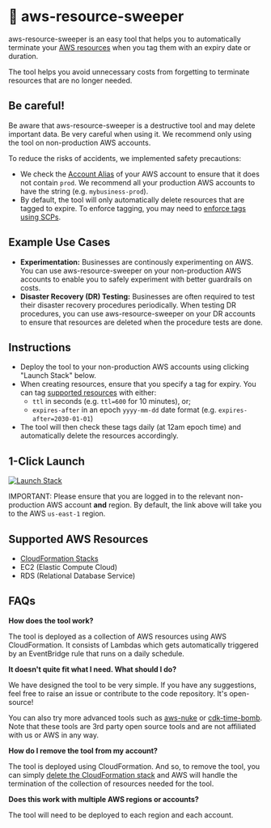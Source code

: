 # 🧹 aws-resource-sweeper

aws-resource-sweeper is an easy tool that helps you to automatically terminate your [AWS resources](#Supported-AWS-Resources) when you tag them with an expiry date or duration.

The tool helps you avoid unnecessary costs from forgetting to terminate resources that are no longer needed. 

## Be careful! 

Be aware that aws-resource-sweeper is a destructive tool and may delete important data. Be very careful when using it. We recommend only using the tool on non-production AWS accounts. 

To reduce the risks of accidents, we implemented safety precautions:

* We check the [Account Alias](https://docs.aws.amazon.com/IAM/latest/UserGuide/console_account-alias.html) of your AWS account to ensure that it does not contain `prod`. We recommend all your production AWS accounts to have the string (e.g. `mybusiness-prod`).
* By default, the tool will only automatically delete resources that are tagged to expire. To enforce tagging, you may need to [enforce tags using SCPs](https://docs.aws.amazon.com/organizations/latest/userguide/orgs_manage_policies_scps_examples_tagging.html#example-require-tag-on-create).


## Example Use Cases

* **Experimentation:** Businesses are continously experimenting on AWS. You can use aws-resource-sweeper on your non-production AWS accounts to enable you to safely experiment with better guardrails on costs. 
* **Disaster Recovery (DR) Testing:** Businesses are often required to test their disaster recovery procedures periodically. When testing DR procedures, you can use aws-resource-sweeper on your DR accounts to ensure that resources are deleted when the procedure tests are done.  

## Instructions

- Deploy the tool to your non-production AWS accounts using clicking "Launch Stack" below. 
- When creating resources, ensure that you specify a tag for expiry. You can tag [supported resources](#Supported-AWS-Resources) with either: 
    * `ttl` in seconds (e.g. `ttl=600` for 10 minutes), or;
    *  `expires-after` in an epoch `yyyy-mm-dd` date format (e.g. `expires-after=2030-01-01`)
- The tool will then check these tags daily (at 12am epoch time) and automatically delete the resources accordingly.

## 1-Click Launch

[![Launch Stack](https://s3.amazonaws.com/cloudformation-examples/cloudformation-launch-stack.png)](https://console.aws.amazon.com/cloudformation/home?region=us-east-1#/stacks/new?templateURL=https:%2F%2Fs3.amazonaws.com%2Fsolutions-reference%2Faws-instance-scheduler%2Flatest%2Faws-instance-scheduler.template&refid=sl_card)

IMPORTANT: Please ensure that you are logged in to the relevant non-production AWS account **and** region. By default, the link above will take you to the AWS `us-east-1` region. 

## Supported AWS Resources

* [CloudFormation Stacks](https://docs.aws.amazon.com/AWSCloudFormation/latest/UserGuide/stacks.html)
* EC2 (Elastic Compute Cloud)
* RDS (Relational Database Service)

## FAQs

**How does the tool work?**

The tool is deployed as a collection of AWS resources using AWS CloudFormation. It consists of Lambdas which gets automatically triggered by an EventBridge rule that runs on a daily schedule. 

**It doesn't quite fit what I need. What should I do?**

We have designed the tool to be very simple. If you have any suggestions, feel free to raise an issue or contribute to the code repository. It's open-source! 

You can also try more advanced tools such as [aws-nuke](https://github.com/rebuy-de/aws-nuke) or [cdk-time-bomb](https://github.com/jmb12686/cdk-time-bomb). Note that these tools are 3rd party open source tools and are not affiliated with us or AWS in any way.

**How do I remove the tool from my account?**

The tool is deployed using CloudFormation. And so, to remove the tool, you can simply [delete the CloudFormation stack](https://docs.aws.amazon.com/AWSCloudFormation/latest/UserGuide/cfn-console-delete-stack.html) and AWS will handle the termination of the collection of resources needed for the tool.

**Does this work with multiple AWS regions or accounts?**

The tool will need to be deployed to each region and each account. 
